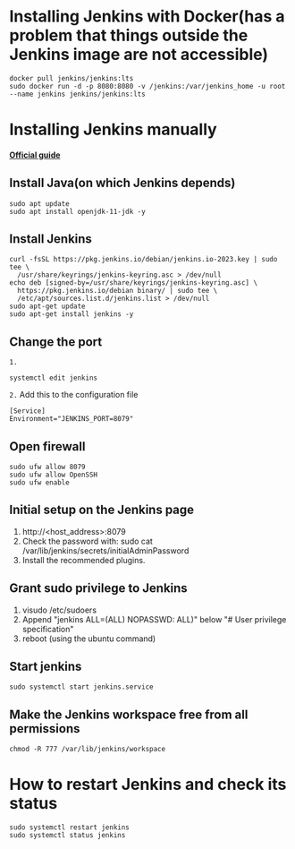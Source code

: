 # Installing Jenkins with Docker(has a problem that things outside the Jenkins image are not accessible)
~~~
docker pull jenkins/jenkins:lts
sudo docker run -d -p 8080:8080 -v /jenkins:/var/jenkins_home -u root --name jenkins jenkins/jenkins:lts
~~~

# Installing Jenkins manually
#### [Official guide](https://www.jenkins.io/doc/book/installing/linux/)
## Install Java(on which Jenkins depends)
~~~
sudo apt update
sudo apt install openjdk-11-jdk -y
~~~
## Install Jenkins
~~~
curl -fsSL https://pkg.jenkins.io/debian/jenkins.io-2023.key | sudo tee \
  /usr/share/keyrings/jenkins-keyring.asc > /dev/null
echo deb [signed-by=/usr/share/keyrings/jenkins-keyring.asc] \
  https://pkg.jenkins.io/debian binary/ | sudo tee \
  /etc/apt/sources.list.d/jenkins.list > /dev/null
sudo apt-get update
sudo apt-get install jenkins -y
~~~

## Change the port
`1.`
~~~
systemctl edit jenkins
~~~
`2.` Add this to the configuration file
~~~
[Service]
Environment="JENKINS_PORT=8079"
~~~

## Open firewall
~~~
sudo ufw allow 8079
sudo ufw allow OpenSSH
sudo ufw enable
~~~

## Initial setup on the Jenkins page
1. http://<host_address>:8079
2. Check the password with: sudo cat /var/lib/jenkins/secrets/initialAdminPassword
3. Install the recommended plugins.

## Grant sudo privilege to Jenkins
1. visudo /etc/sudoers
2. Append "jenkins ALL=(ALL) NOPASSWD: ALL)" below "# User privilege specification"
3. reboot (using the ubuntu command)
## Start jenkins
~~~
sudo systemctl start jenkins.service
~~~

## Make the Jenkins workspace free from all permissions
~~~
chmod -R 777 /var/lib/jenkins/workspace
~~~

# How to restart Jenkins and check its status
~~~
sudo systemctl restart jenkins
sudo systemctl status jenkins
~~~
